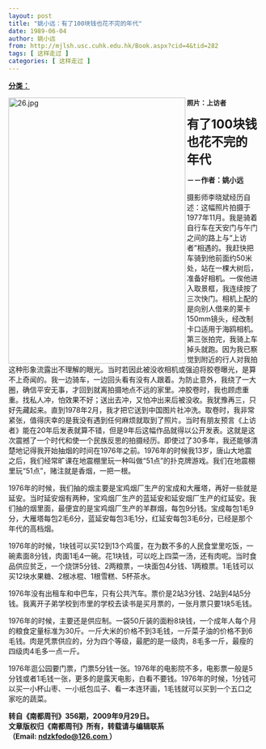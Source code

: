 ```yaml
---
layout: post
title: "姚小远：有了100块钱也花不完的年代"
date: 1989-06-04
author: 姚小远
from: http://mjlsh.usc.cuhk.edu.hk/Book.aspx?cid=4&tid=282
tags: [ 这样走过 ]
categories: [ 这样走过 ]
---
```


<div style="margin: 15px 10px 10px 0px;">
 <div>
  <span id="ctl00_ContentPlaceHolder1_chapter1_SubjectLabel" style="font-weight:bold;text-decoration:underline;">
   分类：
  </span>
 </div>
 <p>
  <img align="left" alt="26.jpg" border="0" height="525" src="http://mjlsh.usc.cuhk.edu.hk/medias/contents/282/26.jpg" width="350"/>
 </p>
 <p>
 </p>
 <p>
  <font size="2">
   <strong>
    照片：上访者
   </strong>
  </font>
 </p>
 <p>
 </p>
 <p>
 </p>
 <p>
 </p>
 <p>
 </p>
 <p>
 </p>
 <p>
  <strong>
   <font size="5">
    有了100块钱也花不完的年代
   </font>
  </strong>
 </p>
 <p>
  <strong>
   －－作者：姚小远
  </strong>
 </p>
 <p>
  摄影师李晓斌经历自述：这幅照片拍摄于1977年11月。我是骑着自行车在天安门与午门之间的路上与“上访者”相遇的。我赶快把车骑到他前面约50米处，站在一棵大树后，准备好相机。一俟他进入取景框，我连续按了三次快门。相机上配的是向别人借来的莱卡150mm镜头，经改制卡口适用于海鸥相机。第三张拍完，我骑上车掉头就跑。因为我已察觉到附近的行人对我拍这种形象流露出不理解的眼光。当时若因此被没收相机或强迫将胶卷曝光，是算不上奇闻的。我一边骑车，一边回头看有没有人跟着。为防止意外，我绕了一大圈，确信平安无事，才回到就离拍摄地点不远的家里。冲胶卷时，我也顾虑重重。找私人冲，怕效果不好；送出去冲，又怕冲出来后被没收。我犹豫再三，只好先藏起来。直到1978年2月，我才把它送到中国图片社冲洗。取卷时，我非常紧张，值得庆幸的是我没有遇到任何麻烦就取到了照片。当时有朋友预言《上访者》能在20年后发表就算不错，但是9年后这幅作品就得以公开发表。这就是这次震撼了一个时代和使一个民族反思的拍摄经历。即使过了30多年，我还能够清楚地记得我开始抽烟的时间在1976年之前。1976年的时候我13岁，唐山大地震之后，我们经常旷课在地震棚里玩一种叫做“51点”的扑克牌游戏。我们在地震棚里玩“51点”，赌注就是香烟，一把一根。
 </p>
 <p>
  1976年的时候，我们抽的烟主要是宝鸡烟厂生产的宝成和大雁塔，再好一些就是延安。当时延安烟有两种，宝鸡烟厂生产的蓝延安和延安烟厂生产的红延安。我们抽的烟里面，最便宜的是宝鸡烟厂生产的羊群烟，每包9分钱。宝成每包1毛9分，大雁塔每包2毛6分，蓝延安每包3毛1分，红延安每包3毛6分，已经是那个年代的高档烟。
 </p>
 <p>
  1976年的时候，1块钱可以买12到13个鸡蛋，在为数不多的人民食堂里吃饭，一碗素面8分钱，肉面1毛4一碗。花1块钱，可以吃上四菜一汤，还有肉呢。当时食品供应贫乏，一个烧饼5分钱、2两粮票，一块面包4分钱、1两粮票。1毛钱可以买12块水果糖、2根冰棍、1根雪糕、5杯茶水。
 </p>
 <p>
  1976年没有出租车和中巴车，只有公共汽车。票价是2站3分钱、2站到4站5分钱。我离开子弟学校到市里的学校去读书是买月票的，一张月票只要1块5毛钱。
 </p>
 <p>
  1976年的时候，主要还是供应制。一袋50斤装的面粉8块钱，一个成年人每个月的粮食定量标准为30斤。一斤大米的价格不到3毛钱，一斤菜子油的价格不到6毛钱。肉是凭票供应的，分为四个等级，最肥的是一级肉，8毛多一斤，最瘦的四级肉4毛多一点一斤。
 </p>
 <p>
  1976年逛公园要门票，门票5分钱一张。1976年的电影院不多，电影票一般是5分钱或者1毛钱一张，更多的是露天电影，白看不要钱。1976年的时候，1分钱可以买一小杯山枣、一小纸包瓜子、看一本连环画，1毛钱就可以买到一个五口之家吃的蔬菜。
 </p>
 <p>
  <strong>
   转自《南都周刊》356期，2009年9月29日。
   <br/>
   文章版权归《南都周刊》所有，转载请与编辑联系
   <br/>
   （Email:
  </strong>
  <a href="mailto:ndzkfodo@126.com">
   <strong>
    ndzkfodo@126.com
   </strong>
  </a>
  <strong>
   ）
  </strong>
 </p>
</div>

